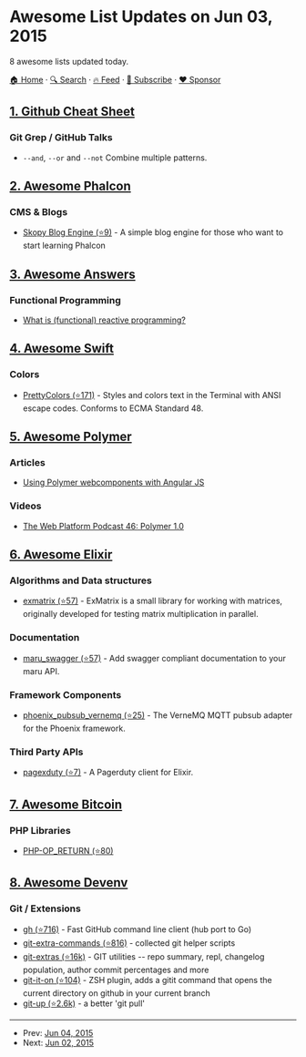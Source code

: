 # Awesome List Updates on Jun 03, 2015

8 awesome lists updated today.

[🏠 Home](/README.md) · [🔍 Search](https://www.trackawesomelist.com/search/) · [🔥 Feed](https://www.trackawesomelist.com/rss.xml) · [📮 Subscribe](https://trackawesomelist.us17.list-manage.com/subscribe?u=d2f0117aa829c83a63ec63c2f&id=36a103854c) · [❤️  Sponsor](https://github.com/sponsors/theowenyoung)



## [1. Github Cheat Sheet](/content/tiimgreen/github-cheat-sheet/README.md)

### Git Grep / GitHub Talks

*   `--and`, `--or` and `--not` Combine multiple patterns.

## [2. Awesome Phalcon](/content/phalcon/awesome-phalcon/README.md)

### CMS & Blogs

*   [Skopy Blog Engine (⭐9)](https://github.com/yuriygr/skopy) - A simple blog engine for those who want to start learning Phalcon

## [3. Awesome Answers](/content/cyberglot/awesome-answers/README.md)

### Functional Programming

*   [What is (functional) reactive programming?](http://stackoverflow.com/a/1030631/1766338)

## [4. Awesome Swift](/content/matteocrippa/awesome-swift/README.md)

### Colors

*   [PrettyColors (⭐171)](https://github.com/jdhealy/PrettyColors) - Styles and colors text in the Terminal with ANSI escape codes. Conforms to ECMA Standard 48.

## [5. Awesome Polymer](/content/Granze/awesome-polymer/README.md)

### Articles

*   [Using Polymer webcomponents with Angular JS](http://jcrowther.io/2015/05/26/using-polymer-webcomponents-with-angular-js/)

### Videos

*   [The Web Platform Podcast 46: Polymer 1.0](https://www.youtube.com/watch?v=d9tNO3n0RlM)

## [6. Awesome Elixir](/content/h4cc/awesome-elixir/README.md)

### Algorithms and Data structures

*   [exmatrix (⭐57)](https://github.com/a115/exmatrix) - ExMatrix is a small library for working with matrices, originally developed for testing matrix multiplication in parallel.

### Documentation

*   [maru\_swagger (⭐57)](https://github.com/falood/maru_swagger) - Add swagger compliant documentation to your maru API.

### Framework Components

*   [phoenix\_pubsub\_vernemq (⭐25)](https://github.com/larshesel/phoenix_pubsub_vernemq) - The VerneMQ MQTT pubsub adapter for the Phoenix framework.

### Third Party APIs

*   [pagexduty (⭐7)](https://github.com/ride/pagexduty) - A Pagerduty client for Elixir.

## [7. Awesome Bitcoin](/content/igorbarinov/awesome-bitcoin/README.md)

### PHP Libraries

*   [PHP-OP\_RETURN (⭐80)](https://github.com/coinspark/php-OP_RETURN)

## [8. Awesome Devenv](/content/jondot/awesome-devenv/README.md)

### Git / Extensions

*   [gh (⭐716)](https://github.com/jingweno/gh) - Fast GitHub command line client (hub port to Go)
*   [git-extra-commands (⭐816)](https://github.com/unixorn/git-extra-commands) - collected git helper scripts
*   [git-extras (⭐16k)](https://github.com/visionmedia/git-extras) - GIT utilities -- repo summary, repl, changelog population, author commit percentages and more
*   [git-it-on (⭐104)](https://github.com/peterhurford/git-it-on.zsh) - ZSH plugin, adds a gitit command that opens the current directory on github in your current branch
*   [git-up (⭐2.6k)](https://github.com/aanand/git-up) - a better 'git pull'

---

- Prev: [Jun 04, 2015](/content/2015/06/04/README.md)
- Next: [Jun 02, 2015](/content/2015/06/02/README.md)